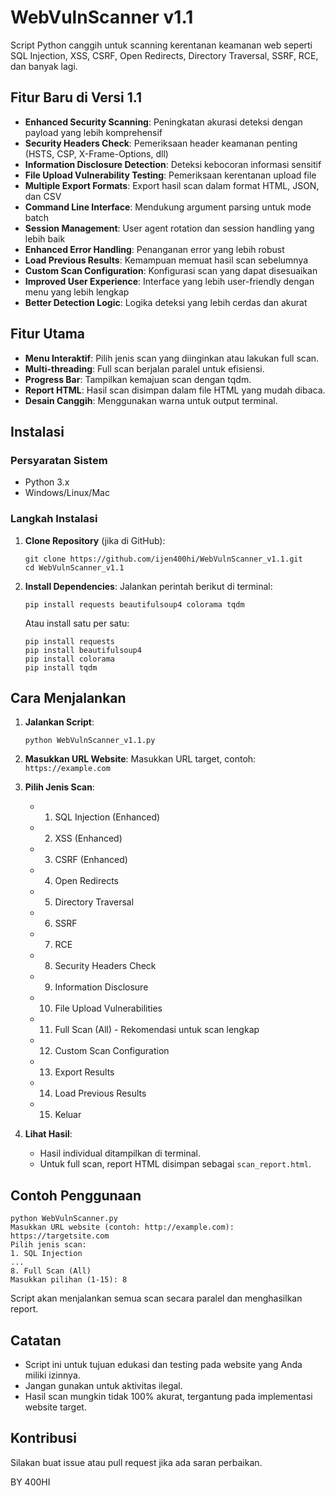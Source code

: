 # WebVulnScanner v1.1

Script Python canggih untuk scanning kerentanan keamanan web seperti SQL Injection, XSS, CSRF, Open Redirects, Directory Traversal, SSRF, RCE, dan banyak lagi.

## Fitur Baru di Versi 1.1
- **Enhanced Security Scanning**: Peningkatan akurasi deteksi dengan payload yang lebih komprehensif
- **Security Headers Check**: Pemeriksaan header keamanan penting (HSTS, CSP, X-Frame-Options, dll)
- **Information Disclosure Detection**: Deteksi kebocoran informasi sensitif
- **File Upload Vulnerability Testing**: Pemeriksaan kerentanan upload file
- **Multiple Export Formats**: Export hasil scan dalam format HTML, JSON, dan CSV
- **Command Line Interface**: Mendukung argument parsing untuk mode batch
- **Session Management**: User agent rotation dan session handling yang lebih baik
- **Enhanced Error Handling**: Penanganan error yang lebih robust
- **Load Previous Results**: Kemampuan memuat hasil scan sebelumnya
- **Custom Scan Configuration**: Konfigurasi scan yang dapat disesuaikan
- **Improved User Experience**: Interface yang lebih user-friendly dengan menu yang lebih lengkap
- **Better Detection Logic**: Logika deteksi yang lebih cerdas dan akurat

## Fitur Utama
- **Menu Interaktif**: Pilih jenis scan yang diinginkan atau lakukan full scan.
- **Multi-threading**: Full scan berjalan paralel untuk efisiensi.
- **Progress Bar**: Tampilkan kemajuan scan dengan tqdm.
- **Report HTML**: Hasil scan disimpan dalam file HTML yang mudah dibaca.
- **Desain Canggih**: Menggunakan warna untuk output terminal.

## Instalasi

### Persyaratan Sistem
- Python 3.x
- Windows/Linux/Mac

### Langkah Instalasi
1. **Clone Repository** (jika di GitHub):
   ```
   git clone https://github.com/ijen400hi/WebVulnScanner_v1.1.git
   cd WebVulnScanner_v1.1
   ```

2. **Install Dependencies**:
   Jalankan perintah berikut di terminal:
   ```
   pip install requests beautifulsoup4 colorama tqdm
   ```

   Atau install satu per satu:
   ```
   pip install requests
   pip install beautifulsoup4
   pip install colorama
   pip install tqdm
   ```

## Cara Menjalankan

1. **Jalankan Script**:
   ```
   python WebVulnScanner_v1.1.py
   ```

2. **Masukkan URL Website**:
   Masukkan URL target, contoh: `https://example.com`

3. **Pilih Jenis Scan**:
   - 1. SQL Injection (Enhanced)
   - 2. XSS (Enhanced)
   - 3. CSRF (Enhanced)
   - 4. Open Redirects
   - 5. Directory Traversal
   - 6. SSRF
   - 7. RCE
   - 8. Security Headers Check
   - 9. Information Disclosure
   - 10. File Upload Vulnerabilities
   - 11. Full Scan (All) - Rekomendasi untuk scan lengkap
   - 12. Custom Scan Configuration
   - 13. Export Results
   - 14. Load Previous Results
   - 15. Keluar

4. **Lihat Hasil**:
   - Hasil individual ditampilkan di terminal.
   - Untuk full scan, report HTML disimpan sebagai `scan_report.html`.

## Contoh Penggunaan

```
python WebVulnScanner.py
Masukkan URL website (contoh: http://example.com): https://targetsite.com
Pilih jenis scan:
1. SQL Injection
...
8. Full Scan (All)
Masukkan pilihan (1-15): 8
```

Script akan menjalankan semua scan secara paralel dan menghasilkan report.

## Catatan
- Script ini untuk tujuan edukasi dan testing pada website yang Anda miliki izinnya.
- Jangan gunakan untuk aktivitas ilegal.
- Hasil scan mungkin tidak 100% akurat, tergantung pada implementasi website target.

## Kontribusi
Silakan buat issue atau pull request jika ada saran perbaikan.

BY 400HI
